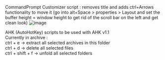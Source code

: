 CommandPrompt Customizer script : removes title and adds ctrl+Arrows functionality to move it (go into alt+Space > properties > Layout and set the buffer height = window height to get rid of the scroll bar on the left and get clean look)
![image](https://github.com/user-attachments/assets/e29e7c99-7f35-4835-bcca-603a48a86d53)

AHK (AutoHotKey) scripts to be used with AHK v1.1    
Currently in archive :  
ctrl + e  -> extract all selected archives in this folder  
ctrl + d  -> delete all selected files  
ctrl + shift + f -> unfold all selected folders  
